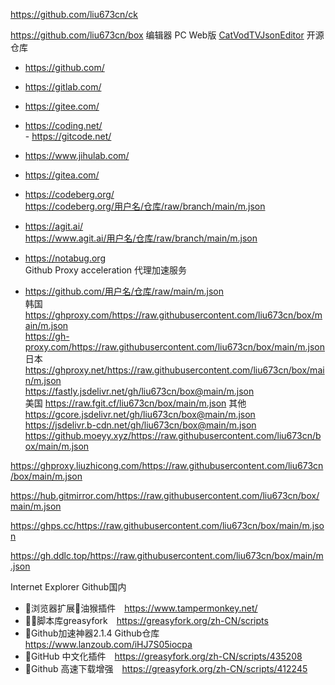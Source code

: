 https://github.com/liu673cn/ck

https://github.com/liu673cn/box
编辑器 PC Web版 [CatVodTVJsonEditor](https://catvodtvofficial.github.io/CatVodTVJsonEditor/)
开源仓库   
   - https://github.com/      
   - https://gitlab.com/      

   - https://gitee.com/      
   - https://coding.net/   
    - https://gitcode.net/  
   - https://www.jihulab.com/      
   - https://gitea.com/      

   - https://codeberg.org/   
  https://codeberg.org/用户名/仓库/raw/branch/main/m.json  
   - https://agit.ai/    
  https://www.agit.ai/用户名/仓库/raw/branch/main/m.json   
   - https://notabug.org   
Github Proxy acceleration
代理加速服务   
   - https://github.com/用户名/仓库/raw/main/m.json  
    韩国   
    https://ghproxy.com/https://raw.githubusercontent.com/liu673cn/box/main/m.json    
    https://gh-proxy.com/https://raw.githubusercontent.com/liu673cn/box/main/m.json   
    日本    
    https://ghproxy.net/https://raw.githubusercontent.com/liu673cn/box/main/m.json   
    https://fastly.jsdelivr.net/gh/liu673cn/box@main/m.json   
    美国
    https://raw.fgit.cf/liu673cn/box/main/m.json
    其他  
    https://gcore.jsdelivr.net/gh/liu673cn/box@main/m.json   
    https://jsdelivr.b-cdn.net/gh/liu673cn/box@main/m.json   
    https://github.moeyy.xyz/https://raw.githubusercontent.com/liu673cn/box/main/m.json  
        
https://ghproxy.liuzhicong.com/https://raw.githubusercontent.com/liu673cn/box/main/m.json  
        
https://hub.gitmirror.com/https://raw.githubusercontent.com/liu673cn/box/main/m.json  

https://ghps.cc/https://raw.githubusercontent.com/liu673cn/box/main/m.json  

https://gh.ddlc.top/https://raw.githubusercontent.com/liu673cn/box/main/m.json  
        
Internet Explorer
Github国内  
   - 🔰浏览器扩展🐒油猴插件　https://www.tampermonkey.net/   
   - 🔰🐵脚本库greasyfork　https://greasyfork.org/zh-CN/scripts   
   - 🔰Github加速神器2.1.4  Github仓库　https://www.lanzoub.com/iHJ7S05iocpa  
   - 🔰GitHub 中文化插件　https://greasyfork.org/zh-CN/scripts/435208   
   - 🔰Github 高速下载增强　https://greasyfork.org/zh-CN/scripts/412245   
